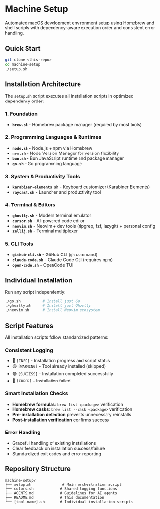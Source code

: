 # Machine Setup

Automated macOS development environment setup using Homebrew and shell scripts with dependency-aware execution order and consistent error handling.

## Quick Start

```bash
git clone <this-repo>
cd machine-setup
./setup.sh
```

## Installation Architecture

The `setup.sh` script executes all installation scripts in optimized dependency order:

### **1. Foundation**
- **`brew.sh`** - Homebrew package manager (required by most tools)

### **2. Programming Languages & Runtimes**
- **`node.sh`** - Node.js + npm via Homebrew
- **`nvm.sh`** - Node Version Manager for version flexibility
- **`bun.sh`** - Bun JavaScript runtime and package manager
- **`go.sh`** - Go programming language

### **3. System & Productivity Tools**
- **`karabiner-elements.sh`** - Keyboard customizer (Karabiner Elements)
- **`raycast.sh`** - Launcher and productivity tool

### **4. Terminal & Editors**
- **`ghostty.sh`** - Modern terminal emulator
- **`cursor.sh`** - AI-powered code editor
- **`neovim.sh`** - Neovim + dev tools (ripgrep, fzf, lazygit) + personal config
- **`zellij.sh`** - Terminal multiplexer

### **5. CLI Tools** 
- **`github-cli.sh`** - GitHub CLI (`gh` command)
- **`claude-code.sh`** - Claude Code CLI (requires npm)
- **`open-code.sh`** - OpenCode TUI

## Individual Installation

Run any script independently:
```bash
./go.sh          # Install just Go
./ghostty.sh     # Install just Ghostty
./neovim.sh      # Install Neovim ecosystem
```

## Script Features

All installation scripts follow standardized patterns:

### **Consistent Logging**
- 🔵 `[INFO]` - Installation progress and script status  
- 🟡 `[WARNING]` - Tool already installed (skipped)
- 🟢 `[SUCCESS]` - Installation completed successfully
- 🔴 `[ERROR]` - Installation failed

### **Smart Installation Checks**
- **Homebrew formulas**: `brew list <package>` verification
- **Homebrew casks**: `brew list --cask <package>` verification
- **Pre-installation detection** prevents unnecessary reinstalls
- **Post-installation verification** confirms success

### **Error Handling**
- Graceful handling of existing installations
- Clear feedback on installation success/failure
- Standardized exit codes and error reporting

## Repository Structure

```
machine-setup/
├── setup.sh              # Main orchestration script
├── colors.sh            # Shared logging functions
├── AGENTS.md            # Guidelines for AI agents
├── README.md            # This documentation
└── [tool-name].sh       # Individual installation scripts
```